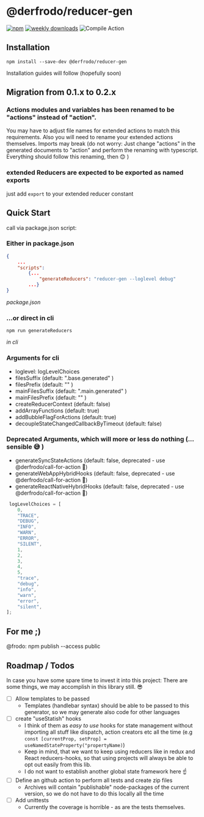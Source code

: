 # @derfrodo/reducer-gen

[![npm](https://img.shields.io/npm/v/@derfrodo/reducer-gen)](https://www.npmjs.com/package/@derfrodo/reducer-gen)
[![weekly downloads](https://img.shields.io/npm/dw/@derfrodo/reducer-gen)](https://www.npmjs.com/package/@derfrodo/reducer-gen)
![Compile Action](https://github.com/derfrodo/reducer-gen/workflows/Node.js%20CI%20Lets%20try%20an%20action/badge.svg)

## Installation

```
npm install --save-dev @derfrodo/reducer-gen
```

Installation guides will follow (hopefully soon)

## Migration from 0.1.x to 0.2.x

### Actions modules and variables has been renamed to be "actions" instead of "action".

You may have to adjust file names for extended actions to match this requirements. Also you will need to rename your extended actions themselves.
Imports may break (do not worry: Just change "actions" in the generated documents to "action" and perform the renaming with typescript. Everything should follow this renaming, then 😊 )

### extended Reducers are expected to be exported as named exports

just add `export` to your extended reducer constant

## Quick Start

call via package.json script:

### Either in package.json

```json
{
    ...
    "scripts":
        {...
            "generateReducers": "reducer-gen --loglevel debug"
        ...}
}
```

_package.json_

### ...or direct in cli

```cli
npm run generateReducers
```

_in cli_

### Arguments for cli

- loglevel: logLevelChoices
- filesSuffix (default: ".base.generated" )
- filesPrefix (default: "" )
- mainFilesSuffix (default: ".main.generated" )
- mainFilesPrefix (default: "" )
- createReducerContext (default: false)
- addArrayFunctions (default: true)
- addBubbleFlagForActions (default: true)
- decoupleStateChangedCallbackByTimeout (default: false)

### Deprecated Arguments, which will more or less do nothing (... sensible 😅 )

- generateSyncStateActions (default: false, deprecated - use @derfrodo/call-for-action 🤗)
- generateWebAppHybridHooks (default: false, deprecated - use @derfrodo/call-for-action 🤗)
- generateReactNativeHybridHooks (default: false, deprecated - use @derfrodo/call-for-action 🤗)

``` javascript
 logLevelChoices = [
    0,
    "TRACE",
    "DEBUG",
    "INFO",
    "WARN",
    "ERROR",
    "SILENT",
    1,
    2,
    3,
    4,
    5,
    "trace",
    "debug",
    "info",
    "warn",
    "error",
    "silent",
];
```

## For me ;)

@frodo: npm publish --access public

## Roadmap / Todos

In case you have some spare time to invest it into this project: There are some things, we may accomplish in this library still. 😎

- [ ] Allow templates to be passed
  - Templates (handlebar syntax) should be able to be passed to this generator, so we may generate also code for other languages
- [ ] create "useStatish" hooks
  - I think of them as _easy to use_ hooks for state management without importing all stuff like dispatch, action creators etc all the time (e.g ```const [currentProp, setProp] = useNamedStateProperty("propertyName)```)
  - Keep in mind, that we want to keep using reducers like in redux and React reducers-hooks, so that using projects will always be able to opt out easily from this lib.
  - I do not want to establish another global state framework here ☝
- [ ] Define an github action to perform all tests and create zip files
  - Archives will contain "publishable" node-packages of the current version, so we do not have to do this locally all the time
- [ ] Add unittests
  - Currently the coverage is horrible - as are the tests themselves.
